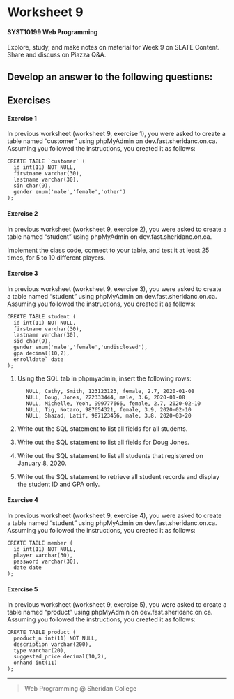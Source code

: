 # Worksheet 9

#### SYST10199 Web Programming

Explore, study, and make notes on material for Week 9 on SLATE Content.
Share and discuss on Piazza Q&A.

## Develop an answer to the following questions:


## Exercises

#### Exercise 1
In previous worksheet (worksheet 9, exercise 1), you were asked to create a table named “customer” using phpMyAdmin on dev.fast.sheridanc.on.ca. Assuming you followed the instructions, you created it as follows:

```
CREATE TABLE `customer` (
  id int(11) NOT NULL,
  firstname varchar(30),
  lastname varchar(30),
  sin char(9),
  gender enum('male','female','other')
);
```

#### Exercise 2
In previous worksheet (worksheet 9, exercise 2), you were asked to create a table named “student” using phpMyAdmin on dev.fast.sheridanc.on.ca. 

Implement the class code, connect to your table, and test it at least 25 times, for 5 to 10 different players.

#### Exercise 3
In previous worksheet (worksheet 9, exercise 3), you were asked to create a table named “student” using phpMyAdmin on dev.fast.sheridanc.on.ca. Assuming you followed the instructions, you created it as follows:
```
CREATE TABLE student (
  id int(11) NOT NULL,
  firstname varchar(30),
  lastname varchar(30),
  sid char(9),
  gender enum('male','female','undisclosed'),
  gpa decimal(10,2),
  enrolldate` date
);
```

1.  Using the SQL tab in phpmyadmin, insert the following rows:
```
      NULL, Cathy, Smith, 123123123, female, 2.7, 2020-01-08
      NULL, Doug, Jones, 222333444, male, 3.6, 2020-01-08
      NULL, Michelle, Yeoh, 999777666, female, 2.7, 2020-02-10
      NULL, Tig, Notaro, 987654321, female, 3.9, 2020-02-10
      NULL, Shazad, Latif, 987123456, male, 3.8, 2020-03-20
```

2. Write out the SQL statement to list all fields for all students.

3. Write out the SQL statement to list all fields for Doug Jones.

4. Write out the SQL statement to list all students that registered on January 8, 2020.

5. Write out the SQL statement to retrieve all student records and display the student ID and GPA only.


#### Exercise 4
In previous worksheet (worksheet 9, exercise 4), you were asked to create a table named “student” using phpMyAdmin on dev.fast.sheridanc.on.ca. Assuming you followed the instructions, you created it as follows:

```
CREATE TABLE member (
  id int(11) NOT NULL,
  player varchar(30),
  password varchar(30),
  date date
);
```


#### Exercise 5
In previous worksheet (worksheet 9, exercise 5), you were asked to create a table named “product” using phpMyAdmin on dev.fast.sheridanc.on.ca. Assuming you followed the instructions, you created it as follows:

```
CREATE TABLE product (
  product_n int(11) NOT NULL,
  description varchar(200),
  type varchar(20),
  suggested_price decimal(10,2),
  onhand int(11)
);
```


---

> Web Programming @ Sheridan College


